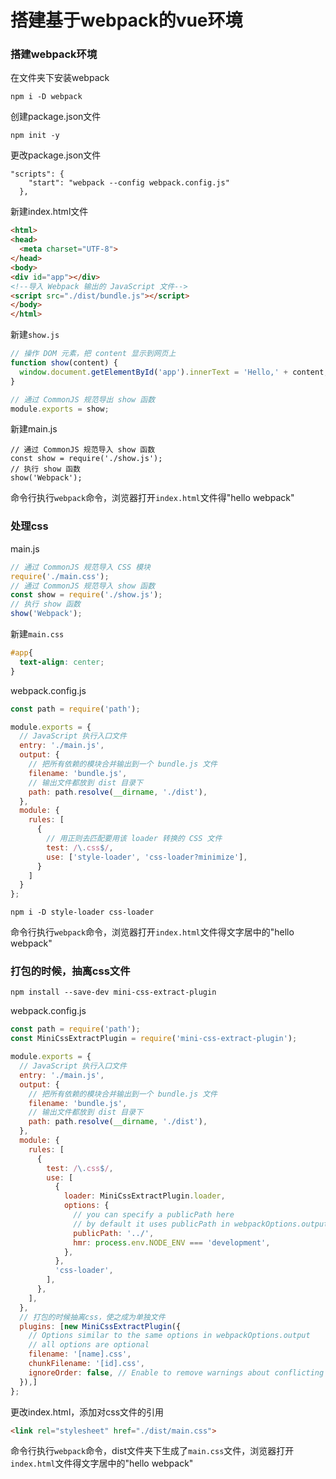 
# 搭建基于webpack的vue环境

### 搭建webpack环境
在文件夹下安装webpack
```shell
npm i -D webpack
```

创建package.json文件
```shell
npm init -y
```

更改package.json文件
```
"scripts": {
    "start": "webpack --config webpack.config.js"
  },
```

新建index.html文件
```html
<html>
<head>
  <meta charset="UTF-8">
</head>
<body>
<div id="app"></div>
<!--导入 Webpack 输出的 JavaScript 文件-->
<script src="./dist/bundle.js"></script>
</body>
</html>
```

新建`show.js`
```js
// 操作 DOM 元素，把 content 显示到网页上
function show(content) {
  window.document.getElementById('app').innerText = 'Hello,' + content;
}

// 通过 CommonJS 规范导出 show 函数
module.exports = show;
```

新建main.js
```shell
// 通过 CommonJS 规范导入 show 函数
const show = require('./show.js');
// 执行 show 函数
show('Webpack');
```

命令行执行`webpack`命令，浏览器打开`index.html`文件得"hello webpack"

### 处理css
main.js
```js
// 通过 CommonJS 规范导入 CSS 模块
require('./main.css');
// 通过 CommonJS 规范导入 show 函数
const show = require('./show.js');
// 执行 show 函数
show('Webpack');
```

新建`main.css`
```css
#app{
  text-align: center;
}
```

webpack.config.js

```js
const path = require('path');

module.exports = {
  // JavaScript 执行入口文件
  entry: './main.js',
  output: {
    // 把所有依赖的模块合并输出到一个 bundle.js 文件
    filename: 'bundle.js',
    // 输出文件都放到 dist 目录下
    path: path.resolve(__dirname, './dist'),
  },
  module: {
    rules: [
      {
        // 用正则去匹配要用该 loader 转换的 CSS 文件
        test: /\.css$/,
        use: ['style-loader', 'css-loader?minimize'],
      }
    ]
  }
};
```

```shell
npm i -D style-loader css-loader
```

命令行执行`webpack`命令，浏览器打开`index.html`文件得文字居中的"hello webpack"

### 打包的时候，抽离css文件

```shell
npm install --save-dev mini-css-extract-plugin
```

webpack.config.js

```js
const path = require('path');
const MiniCssExtractPlugin = require('mini-css-extract-plugin');

module.exports = {
  // JavaScript 执行入口文件
  entry: './main.js',
  output: {
    // 把所有依赖的模块合并输出到一个 bundle.js 文件
    filename: 'bundle.js',
    // 输出文件都放到 dist 目录下
    path: path.resolve(__dirname, './dist'),
  },
  module: {
    rules: [
      {
        test: /\.css$/,
        use: [
          {
            loader: MiniCssExtractPlugin.loader,
            options: {
              // you can specify a publicPath here
              // by default it uses publicPath in webpackOptions.output
              publicPath: '../',
              hmr: process.env.NODE_ENV === 'development',
            },
          },
          'css-loader',
        ],
      },
    ],
  },
  // 打包的时候抽离css，使之成为单独文件
  plugins: [new MiniCssExtractPlugin({
    // Options similar to the same options in webpackOptions.output
    // all options are optional
    filename: '[name].css',
    chunkFilename: '[id].css',
    ignoreOrder: false, // Enable to remove warnings about conflicting order
  }),]
};
```

更改index.html，添加对css文件的引用
```html
<link rel="stylesheet" href="./dist/main.css">
```

命令行执行`webpack`命令，dist文件夹下生成了`main.css`文件，浏览器打开`index.html`文件得文字居中的"hello webpack"